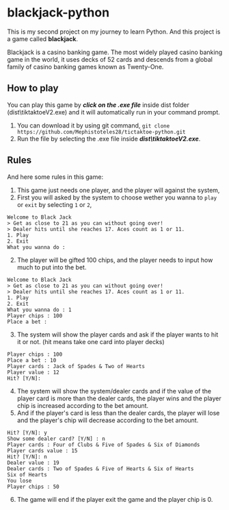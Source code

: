 # blackjack-python

This is my second project on my journey to learn Python. And this project is a game called **blackjack**.

Blackjack is a casino banking game. The most widely played casino banking game in the world, it uses decks of 52 cards and descends from a global family of casino banking games known as Twenty-One.

## How to play

You can play this game by **_click on the .exe file_** inside dist folder (dist\tiktaktoeV2.exe) and it will automatically run in your command prompt.

1. You can download it by using git command,
   `git clone https://github.com/Mephistoteles28/tictaktoe-python.git`
2. Run the file by selecting the .exe file inside **_dist\tiktaktoeV2.exe_**.

## Rules

And here some rules in this game:

1. This game just needs one player, and the player will against the system,
2. First you will asked by the system to choose wether you wanna to `play` or `exit` by selecting `1` or `2`,

```
Welcome to Black Jack
> Get as close to 21 as you can without going over!
> Dealer hits until she reaches 17. Aces count as 1 or 11.
1. Play
2. Exit
What you wanna do :
```

2. The player will be gifted 100 chips, and the player needs to input how much to put into the bet.

```
Welcome to Black Jack
> Get as close to 21 as you can without going over!
> Dealer hits until she reaches 17. Aces count as 1 or 11.
1. Play
2. Exit
What you wanna do : 1
Player chips : 100
Place a bet :
```

3. The system will show the player cards and ask if the player wants to hit it or not. (hit means take one card into player decks)

```
Player chips : 100
Place a bet : 10
Player cards : Jack of Spades & Two of Hearts
Player value : 12
Hit? [Y/N]:
```

4. The system will show the system/dealer cards and if the value of the player card is more than the dealer cards, the player wins and the player chip is increased according to the bet amount.
5. And if the player's card is less than the dealer cards, the player will lose and the player's chip will decrease according to the bet amount.

```
Hit? [Y/N]: y
Show some dealer card? [Y/N] : n
Player cards : Four of Clubs & Five of Spades & Six of Diamonds
Player cards value : 15
Hit? [Y/N]: n
Dealer value : 19
Dealer cards : Two of Spades & Five of Hearts & Six of Hearts
Six of Hearts
You lose
Player chips : 50
```

6. The game will end if the player exit the game and the player chip is 0.
